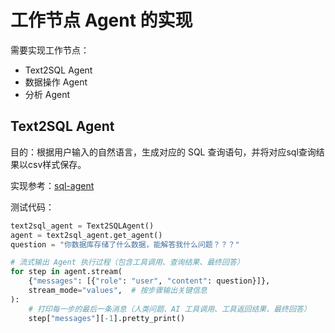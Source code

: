 # 工作节点 Agent 的实现
需要实现工作节点：
- Text2SQL Agent
- 数据操作 Agent
- 分析 Agent

## Text2SQL Agent

目的：根据用户输入的自然语言，生成对应的 SQL 查询语句，并将对应sql查询结果以csv样式保存。

实现参考：[sql-agent](https://langchain-ai.github.io/langgraph/tutorials/sql/sql-agent/)

测试代码：
```python
text2sql_agent = Text2SQLAgent()
agent = text2sql_agent.get_agent()
question = "你数据库存储了什么数据，能解答我什么问题？？？"

# 流式输出 Agent 执行过程（包含工具调用、查询结果、最终回答）
for step in agent.stream(
    {"messages": [{"role": "user", "content": question}]},
    stream_mode="values",  # 按步骤输出关键信息
):
    # 打印每一步的最后一条消息（人类问题、AI 工具调用、工具返回结果、最终回答）
    step["messages"][-1].pretty_print()
```